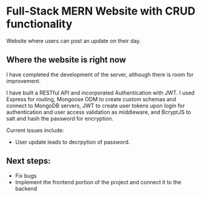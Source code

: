 # Full-Stack MERN Website with CRUD functionality

Website where users can post an update on their day. 

## Where the website is right now

I have completed the development of the server, although there is room for improvement.

I have built a RESTful API and incorporated Authentication with JWT. I used Express for routing, Mongoose ODM to create custom schemas and connect to MongoDB servers, 
JWT to create user tokens upon login for authentication and user access validation as middleware, and BcryptJS to salt and hash the password for encryption.

Current issues include: 

- User update leads to decrpytion of password.

## Next steps:

- Fix bugs
- Implement the frontend portion of the project and connect it to the backend
